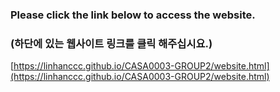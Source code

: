 ### Please click the link below to access the website. 
### (하단에 있는 웹사이트 링크를 클릭 해주십시요.)

[https://linhanccc.github.io/CASA0003-GROUP2/website.html](https://linhanccc.github.io/CASA0003-GROUP2/website.html)
